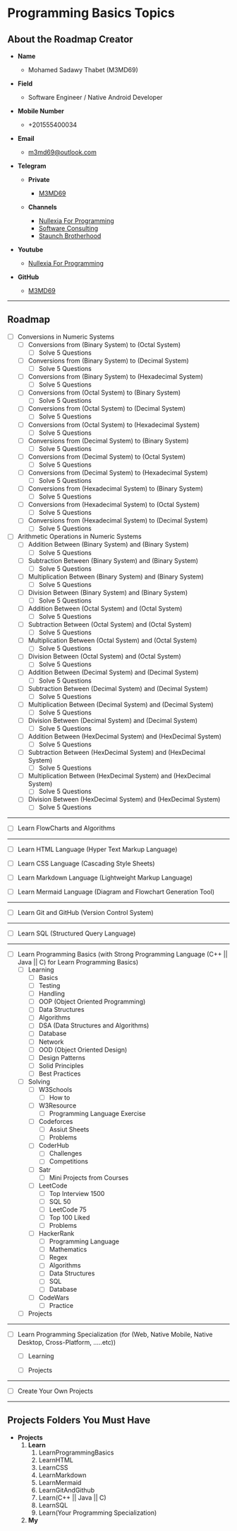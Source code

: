 # Programming Basics Topics

## About the Roadmap Creator

- **Name**
    - Mohamed Sadawy Thabet (M3MD69)


- **Field**
    - Software Engineer / Native Android Developer


- **Mobile Number**
    - +201555400034


- **Email**
    - m3md69@outlook.com


- **Telegram**
    - **Private**
        - [M3MD69](https://t.me/m3md69)

    - **Channels**
        - [Nullexia For Programming](https://t.me/nullexia)
        - [Software Consulting](https://t.me/SoftwareConsulting)
        - [Staunch Brotherhood](https://t.me/StaunchBrotherhoodChannel)


- **Youtube**
    - [Nullexia For Programming](https://www.youtube.com/@NULLEXIA)


- **GitHub**
    - [M3MD69](https://github.com/M3MD69)

---

## Roadmap

- [ ] Conversions in Numeric Systems
    - [ ] Conversions from (Binary System) to (Octal System)
        - [ ] Solve 5 Questions
    - [ ] Conversions from (Binary System) to (Decimal System)
        - [ ] Solve 5 Questions
    - [ ] Conversions from (Binary System) to (Hexadecimal System)
        - [ ] Solve 5 Questions

    - [ ] Conversions from (Octal System) to (Binary System)
        - [ ] Solve 5 Questions
    - [ ] Conversions from (Octal System) to (Decimal System)
        - [ ] Solve 5 Questions
    - [ ] Conversions from (Octal System) to (Hexadecimal System)
        - [ ] Solve 5 Questions

    - [ ] Conversions from (Decimal System) to (Binary System)
        - [ ] Solve 5 Questions
    - [ ] Conversions from (Decimal System) to (Octal System)
        - [ ] Solve 5 Questions
    - [ ] Conversions from (Decimal System) to (Hexadecimal System)
        - [ ] Solve 5 Questions

    - [ ] Conversions from (Hexadecimal System) to (Binary System)
        - [ ] Solve 5 Questions
    - [ ] Conversions from (Hexadecimal System) to (Octal System)
        - [ ] Solve 5 Questions
    - [ ] Conversions from (Hexadecimal System) to (Decimal System)
        - [ ] Solve 5 Questions

- [ ] Arithmetic Operations in Numeric Systems
    - [ ] Addition Between (Binary System) and (Binary System)
        - [ ] Solve 5 Questions
    - [ ] Subtraction Between (Binary System) and (Binary System)
        - [ ] Solve 5 Questions
    - [ ] Multiplication Between (Binary System) and (Binary System)
        - [ ] Solve 5 Questions
    - [ ] Division Between (Binary System) and (Binary System)
        - [ ] Solve 5 Questions

    - [ ] Addition Between (Octal System) and (Octal System)
        - [ ] Solve 5 Questions
    - [ ] Subtraction Between (Octal System) and (Octal System)
        - [ ] Solve 5 Questions
    - [ ] Multiplication Between (Octal System) and (Octal System)
        - [ ] Solve 5 Questions
    - [ ] Division Between (Octal System) and (Octal System)
        - [ ] Solve 5 Questions

    - [ ] Addition Between (Decimal System) and (Decimal System)
        - [ ] Solve 5 Questions
    - [ ] Subtraction Between (Decimal System) and (Decimal System)
        - [ ] Solve 5 Questions
    - [ ] Multiplication Between (Decimal System) and (Decimal System)
        - [ ] Solve 5 Questions
    - [ ] Division Between (Decimal System) and (Decimal System)
        - [ ] Solve 5 Questions

    - [ ] Addition Between (HexDecimal System) and (HexDecimal System)
        - [ ] Solve 5 Questions
    - [ ] Subtraction Between (HexDecimal System) and (HexDecimal System)
        - [ ] Solve 5 Questions
    - [ ] Multiplication Between (HexDecimal System) and (HexDecimal System)
        - [ ] Solve 5 Questions
    - [ ] Division Between (HexDecimal System) and (HexDecimal System)
        - [ ] Solve 5 Questions

---

- [ ] Learn FlowCharts and Algorithms

---

- [ ] Learn HTML Language (Hyper Text Markup Language)


- [ ] Learn CSS Language (Cascading Style Sheets)


- [ ] Learn Markdown Language (Lightweight Markup Language)


- [ ] Learn Mermaid Language (Diagram and Flowchart Generation Tool)

---

- [ ] Learn Git and GitHub (Version Control System)

---

- [ ] Learn SQL (Structured Query Language)

---

- [ ] Learn Programming Basics (with Strong Programming Language (C++ || Java || C) for Learn Programming Basics)
    - [ ] Learning
        - [ ] Basics
        - [ ] Testing
        - [ ] Handling
        - [ ] OOP (Object Oriented Programming)
        - [ ] Data Structures
        - [ ] Algorithms
        - [ ] DSA (Data Structures and Algorithms)
        - [ ] Database
        - [ ] Network
        - [ ] OOD (Object Oriented Design)
        - [ ] Design Patterns
        - [ ] Solid Principles
        - [ ] Best Practices

    - [ ] Solving
        * [ ] W3Schools
            * [ ] How to

        * [ ] W3Resource
            * [ ] Programming Language Exercise

        - [ ] Codeforces
            * [ ] Assiut Sheets

            - [ ] Problems

        * [ ] CoderHub
            * [ ] Challenges
            * [ ] Competitions

        * [ ] Satr
            * [ ] Mini Projects from Courses

        - [ ] LeetCode
            * [ ] Top Interview 1500

            - [ ] SQL 50
            - [ ] LeetCode 75
            - [ ] Top 100 Liked
            - [ ] Problems

        - [ ] HackerRank
            - [ ] Programming Language
            - [ ] Mathematics
            - [ ] Regex
            - [ ] Algorithms
            - [ ] Data Structures
            - [ ] SQL
            - [ ] Database
        - [ ] CodeWars
            - [ ] Practice

    - [ ] Projects

---

- [ ] Learn Programming Specialization (for (Web, Native Mobile, Native Desktop, Cross-Platform, .....etc))
    - [ ] Learning

    - [ ] Projects

---

- [ ] Create Your Own Projects

---

## Projects Folders You Must Have

- **Projects**
    1. **Learn**
        1. LearnProgrammingBasics
        2. LearnHTML
        3. LearnCSS
        4. LearnMarkdown
        5. LearnMermaid
        6. LearnGitAndGithub
        7. Learn(C++ || Java || C)
        8. LearnSQL
        9. Learn(Your Programming Specialization)
    2. **My**